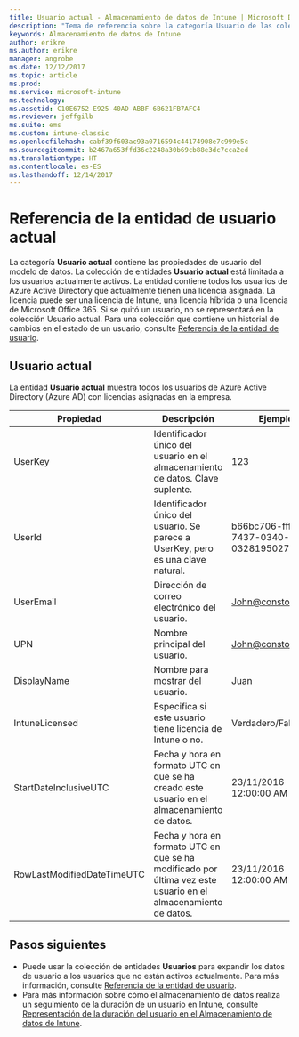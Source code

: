 ```yaml
---
title: Usuario actual - Almacenamiento de datos de Intune | Microsoft Docs
description: "Tema de referencia sobre la categoría Usuario de las colecciones de entidades de la API de Almacenamiento de datos de Intune."
keywords: Almacenamiento de datos de Intune
author: erikre
ms.author: erikre
manager: angrobe
ms.date: 12/12/2017
ms.topic: article
ms.prod: 
ms.service: microsoft-intune
ms.technology: 
ms.assetid: C10E6752-E925-40AD-ABBF-6B621FB7AFC4
ms.reviewer: jeffgilb
ms.suite: ems
ms.custom: intune-classic
ms.openlocfilehash: cabf39f603ac93a0716594c44174908e7c999e5c
ms.sourcegitcommit: b2467a653ffd36c2248a30b69cb88e3dc7cca2ed
ms.translationtype: HT
ms.contentlocale: es-ES
ms.lasthandoff: 12/14/2017
---
```

# <a name="reference-for-current-user-entity"></a>Referencia de la entidad de usuario actual

La categoría **Usuario actual** contiene las propiedades de usuario del modelo de datos. La colección de entidades **Usuario actual** está limitada a los usuarios actualmente activos. La entidad contiene todos los usuarios de Azure Active Directory que actualmente tienen una licencia asignada. La licencia puede ser una licencia de Intune, una licencia híbrida o una licencia de Microsoft Office 365. Si se quitó un usuario, no se representará en la colección Usuario actual. Para una colección que contiene un historial de cambios en el estado de un usuario, consulte [Referencia de la entidad de usuario](reports-ref-user.md).


## <a name="current-user"></a>Usuario actual

La entidad **Usuario actual** muestra todos los usuarios de Azure Active Directory (Azure AD) con licencias asignadas en la empresa.

| Propiedad  | Descripción | Ejemplo |
|---------|------------|--------|
| UserKey |Identificador único del usuario en el almacenamiento de datos. Clave suplente. |123 |
| UserId |Identificador único del usuario. Se parece a UserKey, pero es una clave natural. |b66bc706-ffff-7437-0340-032819502773 |
| UserEmail |Dirección de correo electrónico del usuario. |John@constoso.com |
| UPN | Nombre principal del usuario. | John@constoso.com |
| DisplayName |Nombre para mostrar del usuario. |Juan |
| IntuneLicensed |Especifica si este usuario tiene licencia de Intune o no. |Verdadero/Falso |
| StartDateInclusiveUTC |Fecha y hora en formato UTC en que se ha creado este usuario en el almacenamiento de datos. |23/11/2016 12:00:00 AM |
| RowLastModifiedDateTimeUTC |Fecha y hora en formato UTC en que se ha modificado por última vez este usuario en el almacenamiento de datos. |23/11/2016 12:00:00 AM |

## <a name="next-steps"></a>Pasos siguientes
 - Puede usar la colección de entidades **Usuarios** para expandir los datos de usuario a los usuarios que no están activos actualmente. Para más información, consulte [Referencia de la entidad de usuario](reports-ref-user.md).
 - Para más información sobre cómo el almacenamiento de datos realiza un seguimiento de la duración de un usuario en Intune, consulte [Representación de la duración del usuario en el Almacenamiento de datos de Intune](reports-ref-user-timeline.md).
